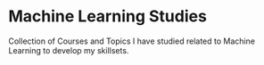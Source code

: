 # Machine Learning Studies
Collection of Courses and Topics I have studied related to Machine Learning to develop my skillsets.
